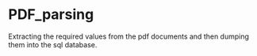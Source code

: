# PDF_parsing
Extracting the required values from the pdf documents and then dumping them into the sql database.
